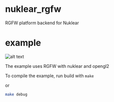 #  nuklear_rgfw
RGFW platform backend for Nuklear

# example
![alt text](image.png)

The example uses RGFW with nuklear and opengl2 

To compile the example, run
build with `make` 

or 

```sh
make debug
```

